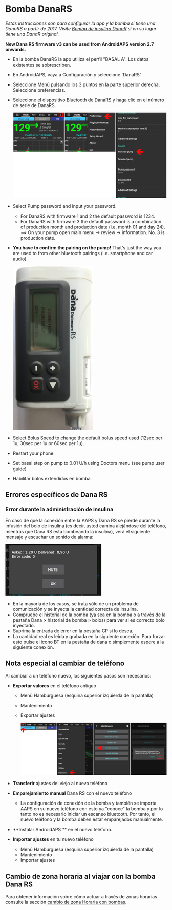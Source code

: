 # Bomba DanaRS

*Estas instrucciones son para configurar la app y la bomba si tiene una DanaRS a partir de 2017. Visite [Bomba de insulina DanaR](./DanaR-Insulin-Pump) si en su lugar tiene una DanaR original.*

**New Dana RS firmware v3 can be used from AndroidAPS version 2.7 onwards.**

* En la bomba DanaRS la app utiliza el perfil "BASAL A". Los datos existentes se sobrescriben.

* En AndroidAPS, vaya a Configuración y seleccione 'DanaRS'

* Seleccione Menú pulsando los 3 puntos en la parte superior derecha. Seleccione preferencias.

* Seleccione el dispositivo Bluetooth de DanaRS y haga clic en el número de serie de DanaRS.
  
  ![AAPS empareja con Dana RS](../images/AAPS_DanaRSPairing.png)

* Select Pump password and input your password.
  
  * For DanaRS with firmware 1 and 2 the default password is 1234.
  * For DanaRS with firmware 3 the default password is a combination of production month and production date (i.e. month 01 and day 24). ==> On your pump open main menu -> review -> information. No. 3 is production date.

* **You have to confirm the pairing on the pump!** That's just the way you are used to from other bluetooth pairings (i.e. smartphone and car audio).
  
  ![Dana RS confirmation pairing](../images/DanaRS_Pairing.png)

* Select Bolus Speed to change the default bolus speed used (12sec per 1u, 30sec per 1u or 60sec per 1u).

* Restart your phone.

* Set basal step on pump to 0.01 U/h using Doctors menu (see pump user guide)

* Habilitar bolos extendidos en bomba

## Errores específicos de Dana RS

### Error durante la administración de insulina

En caso de que la conexión entre la AAPS y Dana RS se pierde durante la infusión del bolo de insulina (es decir, usted camina alejándose del teléfono, mientras que Dana RS esta bombeando la insulina), verá el siguiente mensaje y escuchar un sonido de alarma:

![Alarma de administración de insulina](../images/DanaRS_Error_bolus.png)

* En la mayoría de los casos, se trata sólo de un problema de comunicación y se inyecta la cantidad correcta de insulina.
* Compruebe el historial de la bomba (ya sea en la bomba o a través de la pestaña Dana > historial de bomba > bolos) para ver si es correcto bolo inyectado.
* Suprima la entrada de error en la pestaña CP si lo desea.
* La cantidad real es leída y grabada en la siguiente conexión. Para forzar esto pulse el icono BT en la pestaña de dana o simplemente espere a la siguiente conexión.

## Nota especial al cambiar de teléfono

Al cambiar a un teléfono nuevo, los siguientes pasos son necesarios:

* **Exportar valores** en el teléfono antiguo
  
  * Menú Hamburguesa (esquina superior izquierda de la pantalla)
  * Mantenimiento
  * Exportar ajustes
    
    ![* Exportar configuración](../images/AAPS_ExportSettings.png)

* **Transferir** ajustes del viejo al nuevo teléfono

* **Emparejamiento manual** Dana RS con el nuevo teléfono 
  * La configuración de conexión de la bomba y también se importa AAPS en su nuevo teléfono con esto ya "conoce" la bomba y por lo tanto no es necesario iniciar un escaneo bluetooth. Por tanto, el nuevo teléfono y la bomba deben estar emparejados manualmente.
* **Instalar AndroidAPS ** en el nuevo teléfono.
* **Importar ajustes** en tu nuevo teléfono 
  * Menú Hamburguesa (esquina superior izquierda de la pantalla)
  * Mantenimiento
  * Importar ajustes

## Cambio de zona horaria al viajar con la bomba Dana RS

Para obtener información sobre cómo actuar a través de zonas horarias consulte la sección [cambio de zona Horaria con bombas](../Usage/Timezone-traveling#danarv2-danars).